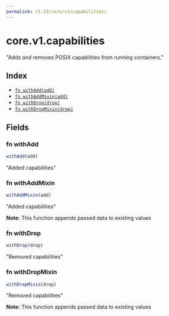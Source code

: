 ```yaml
---
permalink: /1.33/core/v1/capabilities/
---
```


# core.v1.capabilities

"Adds and removes POSIX capabilities from running containers."

## Index

* [`fn withAdd(add)`](#fn-withadd)
* [`fn withAddMixin(add)`](#fn-withaddmixin)
* [`fn withDrop(drop)`](#fn-withdrop)
* [`fn withDropMixin(drop)`](#fn-withdropmixin)

## Fields

### fn withAdd

```ts
withAdd(add)
```

"Added capabilities"

### fn withAddMixin

```ts
withAddMixin(add)
```

"Added capabilities"

**Note:** This function appends passed data to existing values

### fn withDrop

```ts
withDrop(drop)
```

"Removed capabilities"

### fn withDropMixin

```ts
withDropMixin(drop)
```

"Removed capabilities"

**Note:** This function appends passed data to existing values